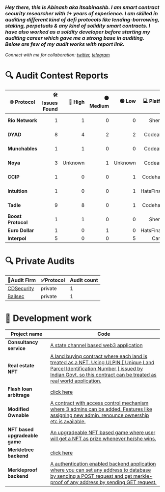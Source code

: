 ### *Hey there, this is Abinash aka itsabinashb. I am smart contract security researcher with 1+ years of experience. I am skilled in auditing different kind of defi protocols like lending-borrowing, staking, perpetuals & any kind of solidity smart contracts. I have also worked as a soldity developer before starting my auditing career which gave me a strong base in auditing. Below are few of my audit works with report link.* 

*Connect with me for collaboration: [twitter](https://x.com/itsabinashb), [telegram](https://t.me/itsabinashb)*


# 🔍 **Audit Contest Reports**

| 🌐 **Protocol**   | 🛠️ **Issues Found** | 🔴 **High** | 🟠 **Medium** | 🟢 **Low** | 💻 **Platform** | 📄 **Report** |
|-------------------|--------------------:|------------:|--------------:|----------:|----------------:|--------------:|
| **Rio Network**    | 1                   | 1           | 0             | 0         | Sherlock        | [🔗 View Report](https://github.com/sherlock-audit/2024-02-rio-network-core-protocol-judging/issues/16) |
| **DYAD**           | 8                   | 4           | 2             | 2         | Codearena       | [🔗 View Report](https://github.com/code-423n4/2024-04-dyad-findings/issues) |
| **Munchables**     | 1                   | 1           | 0             | 0         | Codearena       | [🔗 View Report](https://github.com/code-423n4/2024-05-munchables-findings/issues/7) |
| **Noya**           | 3                   | Unknown     | 1             | Unknown   | Codearena       | [🔗 View Report](https://github.com/code-423n4/2024-04-noya-findings/issues) |
| **CCIP**           | 1                   | 0           | 0             | 1         | Codehawks       | _Private Report_ |
| **Intuition**      | 1                   | 0           | 0             | 1         | HatsFinance     | [🔗 View Report](https://github.com/hats-finance/Intuition-0x538dbadc50cc87b281cd655f1edbc6ebda02a66a/issues/55) |
| **Tadle**          | 9                   | 8           | 0             | 1         | Codehawks       | [🔗 View Report](https://github.com/itsabinashb/Audit-Profile/blob/main/Tadle-Audit-Report.md) |
| **Boost Protocol** | 1                   | 1           | 0             | 0         | Sherlock        | [🔗 View Report](https://github.com/sherlock-audit/2024-06-boost-aa-wallet-judging/issues/339) |
| **Euro Dollar**    | 1                   | 0           | 1             | 0         | HatsFinance     | 
| **Interpol**       | 5                   | 0           | 0             | 5         | Cantina         |


# 🔍 **Private Audits**
| 🏢**Audit Firm** | ✅**Protocol** | **Audit count** |
|----------------|--------------|--------------|
| [CDSecurity](https://github.com/CDSecurity) | private | 1 |
| [Bailsec](https://x.com/bailsecurity) | private | 1 |

# 🏫 **Development work**
| **Project name** | **Code** |
|----------------------|---------------------|
| **Consultancy service** | [A state channel based web3 application](https://github.com/itsabinashb/Consultancy-Service) |
| **Real estate NFT** | [A land buying contract where each land is treated as a NFT. Using ULPIN [ Unique Land Parcel Identification Number ] issued by Indian Govt. so this contract can be treated as real world application.](https://github.com/itsabinashb/Real-Estate-NFT) |
| **Flash loan arbitrage** | [click here](https://github.com/itsabinashb/Flash-Loan-Arbitrage) |
| **Modified Ownable** | [A contract with access control mechanism where 3 admins can be added. Features like assigning new admin, renounce ownership etc is available.](https://github.com/itsabinashb/Ownable-Contract) |
| **NFT based upgradeable game** | [An upgradeable NFT based game where user will get a NFT as prize whenever he/she wins.](https://github.com/itsabinashb/NFT-based-Upgradeable-game) |
| **Merkletree backend** | [click here](https://github.com/itsabinashb/Merkletree-backend) |
| **Merkleproof backend** | [A authentication enabled backend application where you can set any address to database by sending a POST request and get merkle-proof of any address by sending GET request.](https://github.com/itsabinashb/MerkleProofBackend) |

